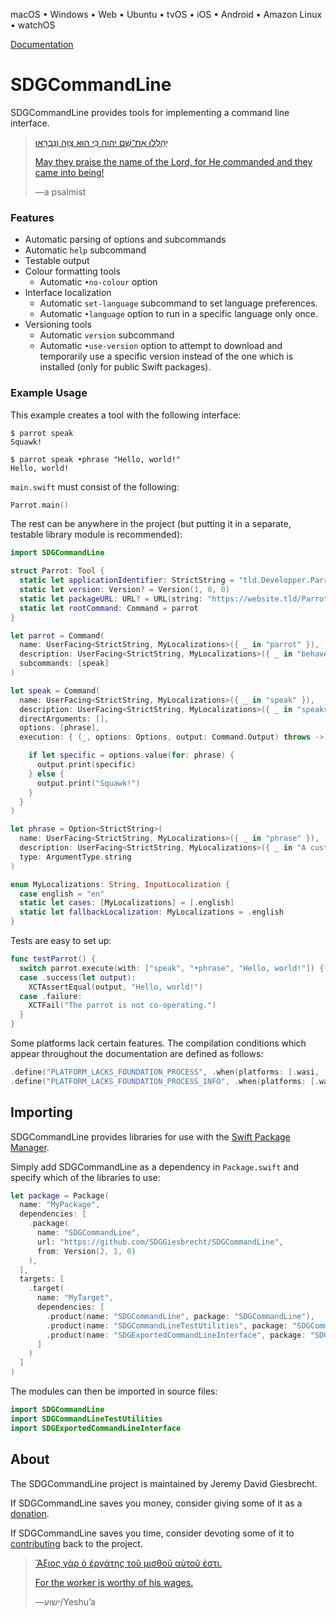 <!--
 README.md

 This source file is part of the SDGCommandLine open source project.
 https://sdggiesbrecht.github.io/SDGCommandLine

 Copyright ©2017–2022 Jeremy David Giesbrecht and the SDGCommandLine project contributors.

 Soli Deo gloria.

 Licensed under the Apache Licence, Version 2.0.
 See http://www.apache.org/licenses/LICENSE-2.0 for licence information.
 -->

macOS • Windows • Web • Ubuntu • tvOS • iOS • Android • Amazon Linux • watchOS

[Documentation](https://sdggiesbrecht.github.io/SDGCommandLine/%F0%9F%87%A8%F0%9F%87%A6EN)

# SDGCommandLine

SDGCommandLine provides tools for implementing a command line interface.

> [יְהַלְלוּ אֶת־שֵׁם יהוה כִּי הוּא צִוָּה וְנִבְרָאוּ׃](https://www.biblegateway.com/passage/?search=Psalm+148&version=WLC;NIV)
>
> [May they praise the name of the Lord, for He commanded and they came into being!](https://www.biblegateway.com/passage/?search=Psalm+148&version=WLC;NIV)
>
> ―a psalmist

### Features

- Automatic parsing of options and subcommands
- Automatic `help` subcommand
- Testable output
- Colour formatting tools
    - Automatic `•no‐colour` option
- Interface localization
    - Automatic `set‐language` subcommand to set language preferences.
    - Automatic `•language` option to run in a specific language only once.
- Versioning tools
    - Automatic `version` subcommand
    - Automatic `•use‐version` option to attempt to download and temporarily use a specific version instead of the one which is installed (only for public Swift packages).

### Example Usage

This example creates a tool with the following interface:

```shell
$ parrot speak
Squawk!

$ parrot speak •phrase "Hello, world!"
Hello, world!
```

`main.swift` must consist of the following:

```swift
Parrot.main()
```

The rest can be anywhere in the project (but putting it in a separate, testable library module is recommended):

```swift
import SDGCommandLine

struct Parrot: Tool {
  static let applicationIdentifier: StrictString = "tld.Developper.Parrot"
  static let version: Version? = Version(1, 0, 0)
  static let packageURL: URL? = URL(string: "https://website.tld/Parrot")
  static let rootCommand: Command = parrot
}

let parrot = Command(
  name: UserFacing<StrictString, MyLocalizations>({ _ in "parrot" }),
  description: UserFacing<StrictString, MyLocalizations>({ _ in "behaves like a parrot." }),
  subcommands: [speak]
)

let speak = Command(
  name: UserFacing<StrictString, MyLocalizations>({ _ in "speak" }),
  description: UserFacing<StrictString, MyLocalizations>({ _ in "speaks." }),
  directArguments: [],
  options: [phrase],
  execution: { (_, options: Options, output: Command.Output) throws -> Void in

    if let specific = options.value(for: phrase) {
      output.print(specific)
    } else {
      output.print("Squawk!")
    }
  }
)

let phrase = Option<StrictString>(
  name: UserFacing<StrictString, MyLocalizations>({ _ in "phrase" }),
  description: UserFacing<StrictString, MyLocalizations>({ _ in "A custom phrase to speak." }),
  type: ArgumentType.string
)

enum MyLocalizations: String, InputLocalization {
  case english = "en"
  static let cases: [MyLocalizations] = [.english]
  static let fallbackLocalization: MyLocalizations = .english
}
```

Tests are easy to set up:

```swift
func testParrot() {
  switch parrot.execute(with: ["speak", "•phrase", "Hello, world!"]) {
  case .success(let output):
    XCTAssertEqual(output, "Hello, world!")
  case .failure:
    XCTFail("The parrot is not co‐operating.")
  }
}
```

Some platforms lack certain features. The compilation conditions which appear throughout the documentation are defined as follows:

```swift
.define("PLATFORM_LACKS_FOUNDATION_PROCESS", .when(platforms: [.wasi, .tvOS, .iOS, .watchOS])),
.define("PLATFORM_LACKS_FOUNDATION_PROCESS_INFO", .when(platforms: [.wasi])),
```

## Importing

SDGCommandLine provides libraries for use with the [Swift Package Manager](https://swift.org/package-manager/).

Simply add SDGCommandLine as a dependency in `Package.swift` and specify which of the libraries to use:

```swift
let package = Package(
  name: "MyPackage",
  dependencies: [
    .package(
      name: "SDGCommandLine",
      url: "https://github.com/SDGGiesbrecht/SDGCommandLine",
      from: Version(2, 1, 0)
    ),
  ],
  targets: [
    .target(
      name: "MyTarget",
      dependencies: [
        .product(name: "SDGCommandLine", package: "SDGCommandLine"),
        .product(name: "SDGCommandLineTestUtilities", package: "SDGCommandLine"),
        .product(name: "SDGExportedCommandLineInterface", package: "SDGCommandLine"),
      ]
    )
  ]
)
```

The modules can then be imported in source files:

```swift
import SDGCommandLine
import SDGCommandLineTestUtilities
import SDGExportedCommandLineInterface
```

## About

The SDGCommandLine project is maintained by Jeremy David Giesbrecht.

If SDGCommandLine saves you money, consider giving some of it as a [donation](https://paypal.me/JeremyGiesbrecht).

If SDGCommandLine saves you time, consider devoting some of it to [contributing](https://github.com/SDGGiesbrecht/SDGCommandLine) back to the project.

> [Ἄξιος γὰρ ὁ ἐργάτης τοῦ μισθοῦ αὐτοῦ ἐστι.](https://www.biblegateway.com/passage/?search=Luke+10&version=SBLGNT;NIV)
>
> [For the worker is worthy of his wages.](https://www.biblegateway.com/passage/?search=Luke+10&version=SBLGNT;NIV)
>
> ―‎ישוע/Yeshuʼa
